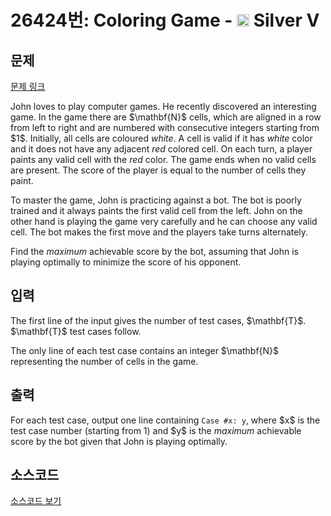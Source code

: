 # 26424번: Coloring Game - <img src="https://static.solved.ac/tier_small/6.svg" style="height:20px" /> Silver V

<!-- performance -->

<!-- 문제 제출 후 깃허브에 푸시를 했을 때 제출한 코드의 성능이 입력될 공간입니다.-->

<!-- end -->

## 문제

[문제 링크](https://boj.kr/26424)


<p>John loves to play computer games. He recently discovered an interesting game. In the game there are $\mathbf{N}$ cells, which are aligned in a row from left to right and are numbered with consecutive integers starting from $1$. Initially, all cells are coloured <i>white</i>. A cell is valid if it has <i>white</i> color and it does not have any adjacent <i>red</i> colored cell. On each turn, a player paints any valid cell with the <i>red</i> color. The game ends when no valid cells are present. The score of the player is equal to the number of cells they paint.</p>

<p>To master the game, John is practicing against a bot. The bot is poorly trained and it always paints the first valid cell from the left. John on the other hand is playing the game very carefully and he can choose any valid cell. The bot makes the first move and the players take turns alternately.</p>

<p>Find the <i>maximum</i> achievable score by the bot, assuming that John is playing optimally to minimize the score of his opponent.</p>



## 입력


<p>The first line of the input gives the number of test cases, $\mathbf{T}$. $\mathbf{T}$ test cases follow.</p>

<p>The only line of each test case contains an integer $\mathbf{N}$ representing the number of cells in the game.</p>



## 출력


<p>For each test case, output one line containing <code>Case #x: y</code>, where $x$ is the test case number (starting from 1) and $y$ is the <i>maximum</i> achievable score by the bot given that John is playing optimally.</p>



## 소스코드

[소스코드 보기](Coloring%20Game.cpp)